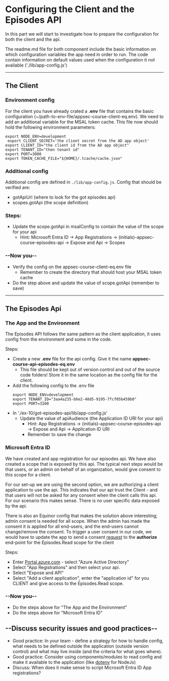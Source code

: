 # Configuring the Client and the Episodes API

In this part we will start to investigate how to prepare the configuration for both the client and the api.

The readme.md file for both component include the basic information on which configuration variables the app need in order to run. The code contain information on default values used when the configuration it not available ('./lib/app-config.js')

---

## The Client

### Environment config

For the client you have already crated a **.env** file that contains the basic configuration (~/path-to-env-file/appsec-course-client-eq.env). We need to add an additional variable for the MSAL token cache. This file now should hold the following environment parameters:

```shell
export NODE_ENV=development
 export CLIENT_SECRET='the client secret from the AD app object'
export CLIENT_ID="the client id from the AD app object"
export TENANT_ID="then tenant id"
export PORT=3000
export TOKEN_CACHE_FILE="${HOME}/.tcache/cache.json"
```
### Additional config

Additional config are defined in `./lib/app-config.js`. Config that should be verified are:

* gotApiUrl (where to look for the  got episodes api)
* scopes.gotApi (the scope definition)

### Steps:

* Update the scope.gotApi in msalConfig to contain the value of the scope for your api
  * Hint: Microsoft Entra ID -> App Registrations -> (initials)-appsec-course-episodes-api -> Expose and Api -> Scopes

### --Now you--

* Verify the config on the appsec-course-client-eq.env file
  * Remember to create the directory that should host your MSAL token cache
* Do the step above and update the value of scope.gotApi (remember to save)

---

## The Episodes Api

### The App and the Environment
The Episodes API follows the same pattern as the client application, it uses config from the environment and some in the code.

Steps:

* Create a new **.env** file for the api config. Give it the name **appsec-course-api-episodes-eq.env**
  * This file should be kept out of version control and out of the source code folders! Store it in the same location as the config file for the client.
* Add the following config to the .env file
  ```shell
  export NODE_ENV=development
  export TENANT_ID="3aa4a235-b6e2-48d5-9195-7fcf05b459b0"
  export PORT=3100
  ```
* In './ex-10/got-episodes-api/lib/app-config.js'
  * Update the value of apiAudience (the Application ID URI for your api)
    * Hint: App Registrations -> (initials)-appsec-course-episodes-api -> Expose and Api -> Application ID URI
    * Remember to save the change

### Microsoft Entra ID

We have created and app registration for our episodes api. We have also created a scope that is exposed by this api. The typical next steps would be that users, or an admin on behalf of an organization, would give consent to this scope for a client.

For our set-up we are using the second option, we are authorizing a client application to use the api. This indicates that our api trust the Client - and that users will not be asked for any consent when the client calls this api. For our scenario this makes sense. There is no user specific data exposed by the api.

There is also an Equinor config that makes the solution above interesting; admin consent is needed for all scope. When the admin has made the consent it is applied for all end-users, and the end-users cannot change/remove the consent. To trigger a user consent in our code, we would have to update the app to send a consent [request](https://docs.microsoft.com/en-us/azure/active-directory/develop/v2-permissions-and-consent#requesting-individual-user-consent) to the **authorize** end-point for the Episodes.Read scope for the client

Steps:

* Enter [Portal.azure.com](https://portal.azure.com) - select "Azure Active Directory"
* Select "App Registrations" and then select your api.
* Select "Expose and API"
* Select "Add a client application", enter the "application id" for you CLIENT and give access to the Episodes.Read scope.

### --Now you--

* Do the steps above for "The App and the Environment"
* Do the steps above for "Microsoft Entra ID"

## --Discuss security issues and good practices--

* Good practice: In your team - define a strategy for how to handle config, what needs to be defined outside the application (outside version control) and what may live inside (and the criteria for what goes where). 
* Good practice: Consider using components/modules to read config and make it available to the application (like [dotenv](https://www.npmjs.com/package/dotenv) for NodeJs)
* Discuss: When does it make sense to script Microsoft Entra ID App registrations?
